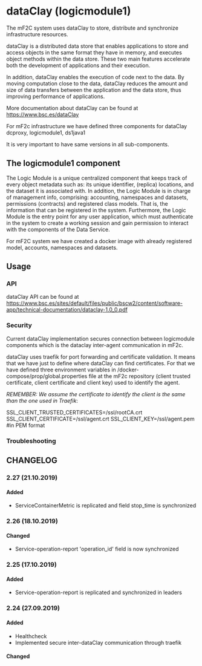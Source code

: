 # dataClay (logicmodule1)

The mF2C system uses dataClay to store, distribute and synchronize infrastructure resources.

dataClay is a distributed data store that enables applications to store and access objects in the same format they have in memory, and executes object methods within the data store. These two main features accelerate both the development of applications and their execution. 

In addition, dataClay enables the execution of code next to the data. By moving computation close to the data, dataClay reduces the amount and size of data transfers between the application and the data store, thus improving performance of applications.

More documentation about dataClay can be found at 
<https://www.bsc.es/dataClay>

For mF2c infrastructure we have defined three components for dataClay dcproxy, logicmodule1, ds1java1

It is very important to have same versions in all sub-components.

## The logicmodule1 component

The Logic Module is a unique centralized component that keeps track of every object metadata such as: its unique identifier, (replica) locations, and the dataset it is associated with.
In addition, the Logic Module is in charge of management info, comprising: accounting, namespaces and datasets, permissions (contracts) and registered class models. That is, the information that can be registered in the system.
Furthermore, the Logic Module is the entry point for any user application, which must authenticate in the system to create a working session and gain permission to interact with the components of the Data Service.

For mF2C system we have created a docker image with already registered model, accounts, namespaces and datasets. 

## Usage

### API

dataClay API can be found at
<https://www.bsc.es/sites/default/files/public/bscw2/content/software-app/technical-documentation/dataclay-1.0_0.pdf>

### Security 

Current dataClay implementation secures connection between logicmodule components which is the dataclay inter-agent communication in mF2c.

dataClay uses traefik for port forwarding and certificate validation. It means that we have just to define where dataClay can find certificates. For that we have defined three environment variables in /docker-compose/prop/global.properties file at the mF2c repository (client trusted certificate, 
client certificate and client key) used to identify the agent. 

*REMEMBER: We assume the certificate to identify the client is the same than the one used in Traefik*:


SSL_CLIENT_TRUSTED_CERTIFICATES=/ssl/rootCA.crt
SSL_CLIENT_CERTIFICATE=/ssl/agent.crt
SSL_CLIENT_KEY=/ssl/agent.pem #in PEM format

### Troubleshooting

## CHANGELOG

### 2.27 (21.10.2019)

#### Added

 - ServiceContainerMetric is replicated and field stop_time is synchronized 

### 2.26 (18.10.2019)

#### Changed

 - Service-operation-report 'operation_id' field is now synchronized

### 2.25 (17.10.2019)

#### Added

 - Service-operation-report is replicated and synchronized in leaders

### 2.24 (27.09.2019)

#### Added

 - Healthcheck
 - Implemented secure inter-dataClay communication through traefik

#### Changed







